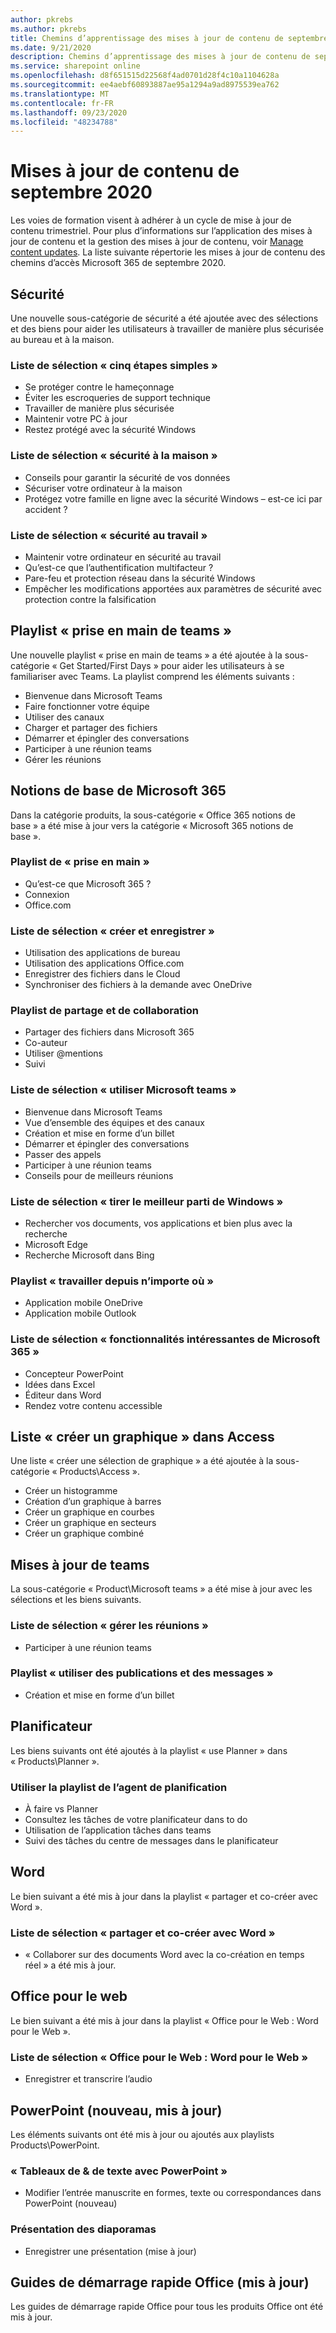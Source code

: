 ```yaml
---
author: pkrebs
ms.author: pkrebs
title: Chemins d’apprentissage des mises à jour de contenu de septembre 2020
ms.date: 9/21/2020
description: Chemins d’apprentissage des mises à jour de contenu de septembre 2020
ms.service: sharepoint online
ms.openlocfilehash: d8f651515d22568f4ad0701d28f4c10a1104628a
ms.sourcegitcommit: ee4aebf60893887ae95a1294a9ad8975539ea762
ms.translationtype: MT
ms.contentlocale: fr-FR
ms.lasthandoff: 09/23/2020
ms.locfileid: "48234788"
---
```

# <a name="september-2020-content-updates"></a>Mises à jour de contenu de septembre 2020
Les voies de formation visent à adhérer à un cycle de mise à jour de contenu trimestriel. Pour plus d’informations sur l’application des mises à jour de contenu et la gestion des mises à jour de contenu, voir [Manage content updates](custom_contentupdatesmanage.md). La liste suivante répertorie les mises à jour de contenu des chemins d’accès Microsoft 365 de septembre 2020. 

## <a name="security"></a>Sécurité
Une nouvelle sous-catégorie de sécurité a été ajoutée avec des sélections et des biens pour aider les utilisateurs à travailler de manière plus sécurisée au bureau et à la maison. 

### <a name="five-simple-steps-playlist"></a>Liste de sélection « cinq étapes simples »
- Se protéger contre le hameçonnage
- Éviter les escroqueries de support technique
- Travailler de manière plus sécurisée
- Maintenir votre PC à jour
- Restez protégé avec la sécurité Windows

### <a name="security-at-home-playlist"></a>Liste de sélection « sécurité à la maison »
- Conseils pour garantir la sécurité de vos données
- Sécuriser votre ordinateur à la maison
- Protégez votre famille en ligne avec la sécurité Windows – est-ce ici par accident ?

### <a name="security-at-work-playlist"></a>Liste de sélection « sécurité au travail »
- Maintenir votre ordinateur en sécurité au travail
- Qu’est-ce que l’authentification multifacteur ?
- Pare-feu et protection réseau dans la sécurité Windows
- Empêcher les modifications apportées aux paramètres de sécurité avec protection contre la falsification

## <a name="get-started-with-teams-playlist"></a>Playlist « prise en main de teams »
Une nouvelle playlist « prise en main de teams » a été ajoutée à la sous-catégorie « Get Started/First Days » pour aider les utilisateurs à se familiariser avec Teams. La playlist comprend les éléments suivants :
- Bienvenue dans Microsoft Teams  
- Faire fonctionner votre équipe
- Utiliser des canaux  
- Charger et partager des fichiers 
- Démarrer et épingler des conversations  
- Participer à une réunion teams 
- Gérer les réunions 
 
## <a name="microsoft-365-basics"></a>Notions de base de Microsoft 365
Dans la catégorie produits, la sous-catégorie « Office 365 notions de base » a été mise à jour vers la catégorie « Microsoft 365 notions de base ». 

### <a name="get-started-playlist"></a>Playlist de « prise en main »
- Qu’est-ce que Microsoft 365 ?
- Connexion
- Office.com

### <a name="create-and-save-playlist"></a>Liste de sélection « créer et enregistrer »
- Utilisation des applications de bureau
- Utilisation des applications Office.com
- Enregistrer des fichiers dans le Cloud
- Synchroniser des fichiers à la demande avec OneDrive

### <a name="share-and-collaborate-playlist"></a>Playlist de partage et de collaboration
- Partager des fichiers dans Microsoft 365
- Co-auteur
- Utiliser @mentions
- Suivi

### <a name="work-with-microsoft-teams-playlist"></a>Liste de sélection « utiliser Microsoft teams »
- Bienvenue dans Microsoft Teams
- Vue d’ensemble des équipes et des canaux
- Création et mise en forme d’un billet
- Démarrer et épingler des conversations
- Passer des appels
- Participer à une réunion teams
- Conseils pour de meilleurs réunions

### <a name="get-the-most-out-of-windows-playlist"></a>Liste de sélection « tirer le meilleur parti de Windows »
- Rechercher vos documents, vos applications et bien plus avec la recherche
- Microsoft Edge
- Recherche Microsoft dans Bing

### <a name="work-from-anywhere-playlist"></a>Playlist « travailler depuis n’importe où »
- Application mobile OneDrive
- Application mobile Outlook

### <a name="cool-microsoft-365-features-playlist"></a>Liste de sélection « fonctionnalités intéressantes de Microsoft 365 »
- Concepteur PowerPoint
- Idées dans Excel
- Éditeur dans Word
- Rendez votre contenu accessible

## <a name="create-a-chart-playlist-in-access"></a>Liste « créer un graphique » dans Access
Une liste « créer une sélection de graphique » a été ajoutée à la sous-catégorie « Products\Access ».  
- Créer un histogramme
- Création d’un graphique à barres
- Créer un graphique en courbes
- Créer un graphique en secteurs
- Créer un graphique combiné

## <a name="teams-updates"></a>Mises à jour de teams
La sous-catégorie « Product\Microsoft teams » a été mise à jour avec les sélections et les biens suivants. 

### <a name="manage-meetings-playlist"></a>Liste de sélection « gérer les réunions »
- Participer à une réunion teams
### <a name="work-with-posts-and-messages-playlist"></a>Playlist « utiliser des publications et des messages »
- Création et mise en forme d’un billet

## <a name="planner"></a>Planificateur 
Les biens suivants ont été ajoutés à la playlist « use Planner » dans « Products\Planner ».
### <a name="use-planner-playlist"></a>Utiliser la playlist de l’agent de planification
- À faire vs Planner
- Consultez les tâches de votre planificateur dans to do
- Utilisation de l’application tâches dans teams
- Suivi des tâches du centre de messages dans le planificateur

## <a name="word"></a>Word
Le bien suivant a été mis à jour dans la playlist « partager et co-créer avec Word ».

### <a name="share-and-co-author-with-word-playlist"></a>Liste de sélection « partager et co-créer avec Word »
- « Collaborer sur des documents Word avec la co-création en temps réel » a été mis à jour. 

## <a name="office-for-the-web"></a>Office pour le web
Le bien suivant a été mis à jour dans la playlist « Office pour le Web : Word pour le Web ».

### <a name="office-for-the-web-word-for-the-web-playlist"></a>Liste de sélection « Office pour le Web : Word pour le Web »
- Enregistrer et transcrire l’audio

## <a name="powerpoint-new-updated"></a>PowerPoint (nouveau, mis à jour)
Les éléments suivants ont été mis à jour ou ajoutés aux playlists Products\PowerPoint. 

### <a name="text--tables-with-powerpoint-playlist"></a>« Tableaux de & de texte avec PowerPoint »
- Modifier l’entrée manuscrite en formes, texte ou correspondances dans PowerPoint (nouveau)

### <a name="present-slideshows-playlist"></a>Présentation des diaporamas
- Enregistrer une présentation (mise à jour)

## <a name="office-quick-start-guides-updated"></a>Guides de démarrage rapide Office (mis à jour)
Les guides de démarrage rapide Office pour tous les produits Office ont été mis à jour. 




